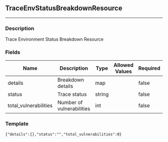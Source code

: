 ## TraceEnvStatusBreakdownResource
---
### Description
Trace Environment Status Breakdown Resource
### Fields
| Name | Description | Type | Allowed Values | Required |
| ---- | ----------- | ---- | -------------- | -------- |
| details | Breakdown details | map |  | false |
| status | Trace status | string |  | false |
| total_vulnerabilities | Number of vulnerabilities | int |  | false |
### Template
```
{"details":{},"status":"","total_vulnerabilities":0}
```
